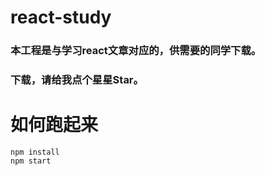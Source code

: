 # react-study
### 本工程是与学习react文章对应的，供需要的同学下载。
### 下载，请给我点个星星Star。

# 如何跑起来
  ```
  npm install
  npm start

  ```

